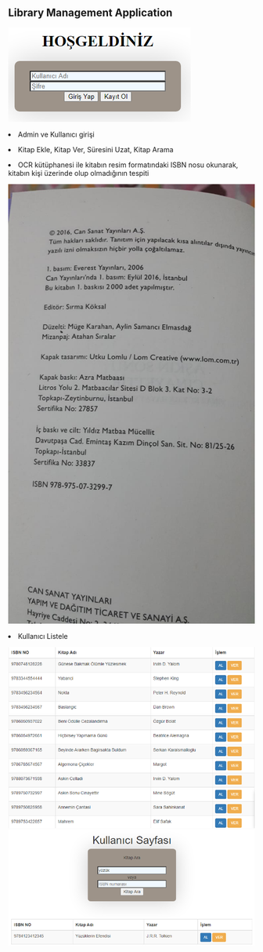 <html>
<head>
<b><h2>Library Management Application</h2></b>
</head>
<body>

<img src="https://github.com/mustafaalin/Library-Management/blob/master/SS/Ekran%20Al%C4%B1nt%C4%B1s%C4%B1.PNG"></img>
<p><li>Admin ve Kullanıcı girişi</li></p>
<p><li>Kitap Ekle, Kitap Ver, Süresini Uzat, Kitap Arama</li></p>
<p><li>OCR kütüphanesi ile kitabın resim formatındaki ISBN nosu okunarak, kitabın kişi üzerinde olup olmadığının tespiti </li></p>
<img src="https://github.com/mustafaalin/Library-Management/blob/master/Kitaplar/A%C5%9Fk%C4%B1n%20Sonu%20Cinayettir.jpeg"></img>
<p><li>Kullanıcı Listele</li></p>
<img src="https://github.com/mustafaalin/Library-Management/blob/master/SS/KitapListele.PNG"></img>
<img src="https://github.com/mustafaalin/Library-Management/blob/master/SS/kitapAra.PNG"></img>

</body>



</html>
